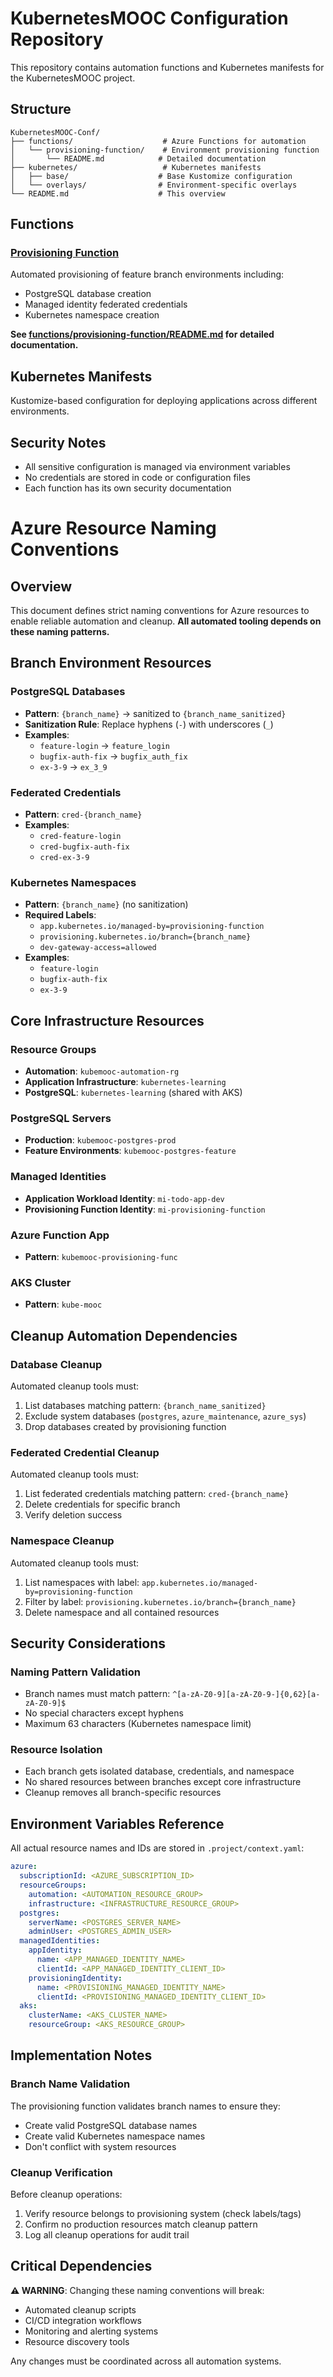 # KubernetesMOOC Configuration Repository

This repository contains automation functions and Kubernetes manifests for the KubernetesMOOC project.

## Structure

```
KubernetesMOOC-Conf/
├── functions/                    # Azure Functions for automation
│   └── provisioning-function/    # Environment provisioning function
│       └── README.md            # Detailed documentation
├── kubernetes/                   # Kubernetes manifests
│   ├── base/                    # Base Kustomize configuration
│   └── overlays/                # Environment-specific overlays
└── README.md                    # This overview
```

## Functions

### [Provisioning Function](functions/provisioning-function/)

Automated provisioning of feature branch environments including:
- PostgreSQL database creation
- Managed identity federated credentials
- Kubernetes namespace creation

**See [functions/provisioning-function/README.md](functions/provisioning-function/README.md) for detailed documentation.**

## Kubernetes Manifests

Kustomize-based configuration for deploying applications across different environments.

## Security Notes

- All sensitive configuration is managed via environment variables
- No credentials are stored in code or configuration files
- Each function has its own security documentation

# Azure Resource Naming Conventions

## Overview

This document defines strict naming conventions for Azure resources to enable reliable automation and cleanup. **All automated tooling depends on these naming patterns.**

## Branch Environment Resources

### PostgreSQL Databases
- **Pattern**: `{branch_name}` → sanitized to `{branch_name_sanitized}`
- **Sanitization Rule**: Replace hyphens (`-`) with underscores (`_`)
- **Examples**:
  - `feature-login` → `feature_login`
  - `bugfix-auth-fix` → `bugfix_auth_fix`
  - `ex-3-9` → `ex_3_9`

### Federated Credentials
- **Pattern**: `cred-{branch_name}`
- **Examples**:
  - `cred-feature-login`
  - `cred-bugfix-auth-fix`
  - `cred-ex-3-9`

### Kubernetes Namespaces
- **Pattern**: `{branch_name}` (no sanitization)
- **Required Labels**:
  - `app.kubernetes.io/managed-by=provisioning-function`
  - `provisioning.kubernetes.io/branch={branch_name}`
  - `dev-gateway-access=allowed`
- **Examples**:
  - `feature-login`
  - `bugfix-auth-fix`
  - `ex-3-9`

## Core Infrastructure Resources

### Resource Groups
- **Automation**: `kubemooc-automation-rg`
- **Application Infrastructure**: `kubernetes-learning`
- **PostgreSQL**: `kubernetes-learning` (shared with AKS)

### PostgreSQL Servers
- **Production**: `kubemooc-postgres-prod`
- **Feature Environments**: `kubemooc-postgres-feature`

### Managed Identities
- **Application Workload Identity**: `mi-todo-app-dev`
- **Provisioning Function Identity**: `mi-provisioning-function`

### Azure Function App
- **Pattern**: `kubemooc-provisioning-func`

### AKS Cluster
- **Pattern**: `kube-mooc`

## Cleanup Automation Dependencies

### Database Cleanup
Automated cleanup tools must:
1. List databases matching pattern: `{branch_name_sanitized}`
2. Exclude system databases (`postgres`, `azure_maintenance`, `azure_sys`)
3. Drop databases created by provisioning function

### Federated Credential Cleanup
Automated cleanup tools must:
1. List federated credentials matching pattern: `cred-{branch_name}`
2. Delete credentials for specific branch
3. Verify deletion success

### Namespace Cleanup
Automated cleanup tools must:
1. List namespaces with label: `app.kubernetes.io/managed-by=provisioning-function`
2. Filter by label: `provisioning.kubernetes.io/branch={branch_name}`
3. Delete namespace and all contained resources

## Security Considerations

### Naming Pattern Validation
- Branch names must match pattern: `^[a-zA-Z0-9][a-zA-Z0-9-]{0,62}[a-zA-Z0-9]$`
- No special characters except hyphens
- Maximum 63 characters (Kubernetes namespace limit)

### Resource Isolation
- Each branch gets isolated database, credentials, and namespace
- No shared resources between branches except core infrastructure
- Cleanup removes all branch-specific resources

## Environment Variables Reference

All actual resource names and IDs are stored in `.project/context.yaml`:

```yaml
azure:
  subscriptionId: <AZURE_SUBSCRIPTION_ID>
  resourceGroups:
    automation: <AUTOMATION_RESOURCE_GROUP>
    infrastructure: <INFRASTRUCTURE_RESOURCE_GROUP>
  postgres:
    serverName: <POSTGRES_SERVER_NAME>
    adminUser: <POSTGRES_ADMIN_USER>
  managedIdentities:
    appIdentity:
      name: <APP_MANAGED_IDENTITY_NAME>
      clientId: <APP_MANAGED_IDENTITY_CLIENT_ID>
    provisioningIdentity:
      name: <PROVISIONING_MANAGED_IDENTITY_NAME>
      clientId: <PROVISIONING_MANAGED_IDENTITY_CLIENT_ID>
  aks:
    clusterName: <AKS_CLUSTER_NAME>
    resourceGroup: <AKS_RESOURCE_GROUP>
```

## Implementation Notes

### Branch Name Validation
The provisioning function validates branch names to ensure they:
- Create valid PostgreSQL database names
- Create valid Kubernetes namespace names  
- Don't conflict with system resources

### Cleanup Verification
Before cleanup operations:
1. Verify resource belongs to provisioning system (check labels/tags)
2. Confirm no production resources match cleanup pattern
3. Log all cleanup operations for audit trail

## Critical Dependencies

**⚠️ WARNING**: Changing these naming conventions will break:
- Automated cleanup scripts
- CI/CD integration workflows
- Monitoring and alerting systems
- Resource discovery tools

Any changes must be coordinated across all automation systems.
